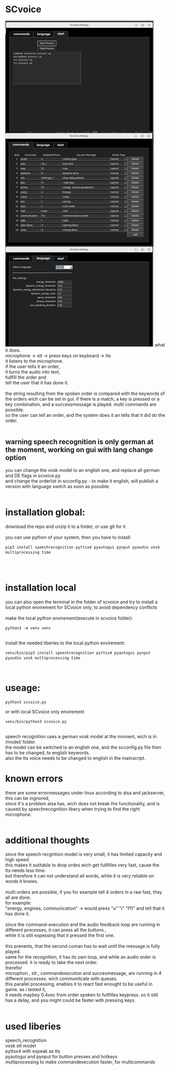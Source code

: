 # SCvoice
<img src="https://raw.githubusercontent.com/mimikri/SCvoice/main/preview.jpg">
what it does.
<br>
microphone -> stt -> press keys on keyboard -> tts
<br>
it listens to the microphone.<br>
if the user tells it an order, <br>
it turns the audio into text, <br>
fullfill the order and <br>
tell the user that it has done it.<br>

<br>
the string resulting from the spoken order is compared with the keywords of the orders wich can be set in gui.
if there is a match, a key is pressed or a key combination, and a successmessage is played. multi commands are possible.
<br>
so the user can tell an order, and the system does it an tells that it did do the order.
<br>
<br>

## warning speech recognition is only german at the moment, working on gui with lang change option<br>
you can change the vosk model to an english one, and replace all german and DE flags in scvoice.py<br>
and change the orderlist in scconfig.py - to make it english, will publish a version with language switch as soon as possible.<br>
<br>

# installation global:  <br>
download the repo and unzip it to a folder, or use git for it<br>
<br>
you can use python of your system, then you have to install: <br>
```
pip3 install speechrecognition pyttsx4 pyautogui pynput pyaudio vosk multiprocessing time
```
<br>
<br>

# installation local<br>
you can also open the terminal in the folder of scvoice and try to install a local python envirement for SCvoice only, to avoid dependency conflicts<br>
<br>
make the local python envirement(execute in scvoice folder): <br>
```
python3 -m venv venv
```
<br>
install the needed liberies to the local python envirement: <br>

```
venv/bin/pip3 install speechrecognition pyttsx4 pyautogui pynput pyaudio vosk multiprocessing time
```
<br>

# useage:<br>
```
python3 scvoice.py 
```
or with local SCvoice only envirement<br>
```
venv/bin/python3 scvoice.py 
```
<br>
speech recognition uses a german vosk model at the moment, wich is in /model/ folder.<br>
the model can be switched to an english one, and the scconfig.py file then has to be changed, to english keywords. <br>
also the tts voice needs to be changed to english in the mainscript. <br>

# known errors<br>
there are some errormessages under linux according to alsa and jackserver, this can be ingnored, <br>
since it's a problem alsa has, wich does not break the functionality, and is caused by speechrecognition libery when trying to find the right microphone.<br>
<br>

# additional thoughts<br>
since the speech recgnition model is very small, it has limited capacity and high speed.<br>
this makes it sutitable to drop ordes wich get fullfilles very fast, cause the tts needs less time.<br>
but therefore it can not understand all words, while it is very reliable on words it knows.<br>
<br>
multi orders are possible, if you for example tell 4 orders in a raw fast, they all are done.<br>
for example:<br>
"energy, engines, communication" -> would press "u" "i" "f11" and tell that it has done it.<br>
<br>
since the command-execution and the audio feedback loop are running in different processes, it can press all the buttons ,<br> 
while it is still expessing that it pressed the first one.  <br>
<br>
this prevents, that the second coman has to wait until the message is fully played.<br>
same for the recognition, it has its own loop, and while an audio order is processed. it is ready to take the next order.<br>
therefor<br>
microphon , stt , commandexecution and succesmessage, are running in 4 different processes. wich communitcate with queues.<br>
this parallel processing, enables it to react fast enought to be useful in game. as i tested it, <br>
it needs maybey 0.4sec from order spoken to fullfilles keypress. so it still has a delay, and you might could be faster with pressing keys.<br>
<br>

# used liberies <br>
speech_recognition<br>
vosk stt model<br>
pyttsx4 with espeak as tts<br>
pyautogui and pynput for button presses and hotkeys<br>
multiprocessing to make commandexecution faster, for multicommands<br>




